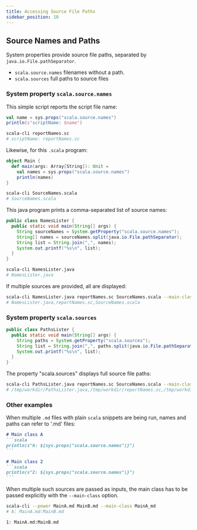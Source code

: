 ```yaml
---
title: Accessing Source File Paths
sidebar_position: 10
---
```


## Source Names and Paths

System properties provide source file paths, separated by `java.io.File.pathSeparator`.
- `scala.source.names` filenames without a path.
- `scala.sources`  full paths to source files

### System property `scala.source.names`

This simple script reports the script file name:

```scala title=reportNames.sc
val name = sys.props("scala.source.names")
println(s"scriptName: $name")
```

```bash
scala-cli reportNames.sc
# scriptName: reportNames.sc
```

<!-- Expected-regex:
scriptName: reportNames.sc
-->

Likewise, for this `.scala` program:

```scala title=SourceNames.scala
object Main {
  def main(args: Array[String]): Unit =
    val names = sys.props("scala.source.names")
    println(names)
}
```

```bash
scala-cli SourceNames.scala
# SourceNames.scala
```

<!-- Expected-regex:
SourceNames[.]scala
-->

This java program prints a comma-separated list of source names:

```java title=NamesLister.java
public class NamesLister {
  public static void main(String[] args) {
    String sourceNames = System.getProperty("scala.source.names");
    String[] names = sourceNames.split(java.io.File.pathSeparator);
    String list = String.join(",", names);
    System.out.printf("%s\n", list);
  }
}

```

```bash
scala-cli NamesLister.java
# NamesLister.java
```

<!-- Expected-regex:
NamesLister.java
-->


If multiple sources are provided, all are displayed:

```bash
scala-cli NamesLister.java reportNames.sc SourceNames.scala --main-class NamesLister
# NamesLister.java,reportNames.sc,SourceNames.scala
```

<!-- Expected-regex:
NamesLister[.]java,reportNames[.]sc,SourceNames[.]scala
-->

### System property `scala.sources`

```java title=PathsLister.java
public class PathsLister {
  public static void main(String[] args) {
    String paths = System.getProperty("scala.sources");
    String list = String.join(",", paths.split(java.io.File.pathSeparator));
    System.out.printf("%s\n", list);
  }
}
```
The property "scala.sources" displays full source file paths:

```bash
scala-cli PathsLister.java reportNames.sc SourceNames.scala --main-class PathsLister
# /tmp/workdir/PathsLister.java,/tmp/workdir/reportNames.sc,/tmp/workdir/SourceNames.scala
```

<!-- Expected-regex:
.*/PathsLister[.]java,.*/reportNames[.]sc,.*/SourceNames[.]scala
-->

### Other examples

When multiple `.md` files with plain `scala` snippets are being run, names and paths can refer to '.md' files:

````markdown title=MainA.md
# Main class A
```scala
println(s"A: ${sys.props("scala.source.names")}")
```
````


````markdown title=MainB.md
# Main class 2
```scala
println(s"2: ${sys.props("scala.source.names")}")
```
````

When multiple such sources are passed as inputs, the main class has to be passed explicitly with the `--main-class`
option.

```bash
scala-cli --power MainA.md MainB.md --main-class MainA_md
# A: MainA.md:MainB.md
```

```text
1: MainA.md:MainB.md
```
<!-- Expected-regex:
A: MainA[.]md:MainB[.]md
-->
